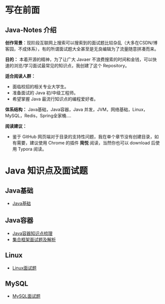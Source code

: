 # 写在前面

## Java-Notes 介绍


**创作背景**：现阶段互联网上搜索可以搜索到的面试题比较杂乱（大多在CSDN/博客园，不成体系），有的所谓面试题大全甚至是无良编辑为了流量随意拼凑而来。

**目的：** 本着开源的精神，为了让广大 Javaer 不浪费搜索的时间和金钱，可以快速的浏览/学习面试最常见的知识点，我创建了这个 Repository。

**适合阅读人群：**

* 面临校招的相关专业大学生。
* 准备面试的 Java 初/中级工程师。
* 希望掌握 Java 最流行知识点的编程爱好者。

**体系结构：** Java基础，Java容器，Java 并发，JVM，网络基础，Linux，MySQL，Redis，Spring全家桶....

**阅读建议：**

* 鉴于 GitHub 网页端对于目录的支持性问题，我在单个章节没有创建目录，如有需要，建议使用 Chrome 的插件 **简悦** 阅读，当然你也可以 download 后使用 Typora 阅读。

# Java 知识点及面试题
## Java基础
- [Java基础](https://github.com/lvminghui/Java-Notes/blob/master/docs/Java%E5%9F%BA%E7%A1%80.md)
## Java容器
- [Java容器知识点梳理](https://github.com/lvminghui/Java-Notes/blob/master/docs/Java%20%E5%AE%B9%E5%99%A8.md)
- [集合框架面试题及解析](https://github.com/lvminghui/Java-Notes/blob/master/docs/%E9%9B%86%E5%90%88%E6%A1%86%E6%9E%B6%E9%9D%A2%E8%AF%95%E7%9F%A5%E8%AF%86%E7%82%B9.md)

## Linux
- [Linux面试题](https://github.com/lvminghui/Java-Notes/blob/master/docs/Linux%E9%9D%A2%E8%AF%95%E9%A2%98.md)

## MySQL
- [MySQL面试题](https://github.com/lvminghui/Java-Notes/blob/master/docs/MySQL%E9%9D%A2%E8%AF%95%E9%A2%98.md)
